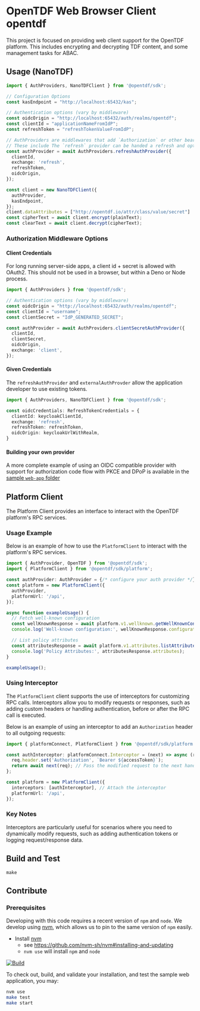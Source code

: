 # OpenTDF Web Browser Client opentdf

This project is focused on providing web client support for the OpenTDF platform.
This includes encrypting and decrypting TDF content,
and some management tasks for ABAC.

## Usage (NanoTDF)

```typescript
import { AuthProviders, NanoTDFClient } from '@opentdf/sdk';

// Configuration Options
const kasEndpoint = "http://localhost:65432/kas";

// Authentication options (vary by middleware)
const oidcOrigin = "http://localhost:65432/auth/realms/opentdf";
const clientId = "applicationNameFromIdP";
const refreshToken = "refreshTokenValueFromIdP";

// AuthProviders are middlewares that add `Authorization` or other bearer tokens to requests.
// These include The `refresh` provider can be handed a refresh and optional access token.
const authProvider = await AuthProviders.refreshAuthProvider({
  clientId,
  exchange: 'refresh',
  refreshToken,
  oidcOrigin,
});

const client = new NanoTDFClient({
  authProvider,
  kasEndpoint,
});
client.dataAttributes = ["http://opentdf.io/attr/class/value/secret"]
const cipherText = await client.encrypt(plainText);
const clearText = await client.decrypt(cipherText);
```

### Authorization Middleware Options

#### Client Credentials

For long running server-side apps, a client id + secret is allowed with OAuth2.
This should not be used in a browser, but within a Deno or Node process.

```typescript
import { AuthProviders } from '@opentdf/sdk';

// Authentication options (vary by middleware)
const oidcOrigin = "http://localhost:65432/auth/realms/opentdf";
const clientId = "username";
const clientSecret = "IdP_GENERATED_SECRET";

const authProvider = await AuthProviders.clientSecretAuthProvider({
  clientId,
  clientSecret,
  oidcOrigin,
  exchange: 'client',
});
```

#### Given Credentials

The `refreshAuthProvider` and `externalAuthProvder` allow the application developer to use existing tokens.

```typescript
import { AuthProviders, NanoTDFClient } from '@opentdf/sdk';

const oidcCredentials: RefreshTokenCredentials = {
  clientId: keycloakClientId,
  exchange: 'refresh',
  refreshToken: refreshToken,
  oidcOrigin: keycloakUrlWithRealm,
}
```

#### Building your own provider

A more complete example of using an OIDC compatible provider
with support for authorization code flow with PKCE and DPoP
is available in the [sample `web-app` folder](./web-app/src/session.ts)

## Platform Client

The Platform Client provides an interface to interact with the OpenTDF platform's RPC services.

### Usage Example

Below is an example of how to use the `PlatformClient` to interact with the platform's RPC services.

```typescript
import { AuthProvider, OpenTDF } from '@opentdf/sdk';
import { PlatformClient } from '@opentdf/sdk/platform';

const authProvider: AuthProvider = {/* configure your auth provider */};
const platform = new PlatformClient({
  authProvider,
  platformUrl: '/api',
});

async function exampleUsage() {
  // Fetch well-known configuration
  const wellKnownResponse = await platform.v1.wellknown.getWellKnownConfiguration({});
  console.log('Well-known configuration:', wellKnownResponse.configuration);

  // List policy attributes
  const attributesResponse = await platform.v1.attributes.listAttributes({});
  console.log('Policy Attributes:', attributesResponse.attributes);
}

exampleUsage();
```

### Using Interceptor

The `PlatformClient` client supports the use of interceptors for customizing RPC calls. Interceptors allow you to modify requests or responses, such as adding custom headers or handling authentication, before or after the RPC call is executed.

Below is an example of using an interceptor to add an `Authorization` header to all outgoing requests:

```typescript
import { platformConnect, PlatformClient } from '@opentdf/sdk/platform';

const authInterceptor: platformConnect.Interceptor = (next) => async (req) => {
  req.header.set('Authorization', `Bearer ${accessToken}`);
  return await next(req); // Pass the modified request to the next handler in the chain
};

const platform = new PlatformClient({
  interceptors: [authInterceptor], // Attach the interceptor
  platformUrl: '/api',
});
```

### Key Notes
Interceptors are particularly useful for scenarios where you need to dynamically modify requests, such as adding authentication tokens or logging request/response data.


## Build and Test

```shell
make
```

## Contribute

### Prerequisites

Developing with this code requires a recent version of `npm` and `node`.
We develop using [nvm](https://github.com/nvm-sh/nvm#readme),
which allows us to pin to the same version of `npm` easily.

- Install [nvm](https://github.com/nvm-sh/nvm#readme)
  - see <https://github.com/nvm-sh/nvm#installing-and-updating>
  - `nvm use` will install `npm` and `node`

[![Build](https://github.com/opentdf/web-sdk/actions/workflows/build.yaml/badge.svg)](https://github.com/opentdf/web-sdk/actions/workflows/build.yaml)

To check out, build, and validate your installation, and test the sample web application, you may:

```sh
nvm use
make test
make start
```